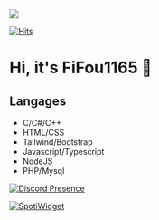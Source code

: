
<img src="https://image.noelshack.com/fichiers/2023/26/7/1688300073-willibald.png">
<link rel="stylesheet" href="https://cdnjs.cloudflare.com/ajax/libs/font-awesome/6.4.0/css/all.min.css"> 

[![Hits](https://hits.seeyoufarm.com/api/count/incr/badge.svg?url=https%3A%2F%2Fgithub.com%2FFiFou1165%2Ffifou1165&count_bg=%23406AC4&title_bg=%23555555&icon=bulma.svg&icon_color=%23E7E7E7&title=visits&edge_flat=false)](https://hits.seeyoufarm.com)


<h1> Hi, it's FiFou1165 👋 </h1>

<h2> Langages </h2>
<ul>
  <li>C/C#/C++</li>
  <li>HTML/CSS</li>
  <li>Tailwind/Bootstrap</li>
  <li>Javascript/Typescript</li>
  <li>NodeJS</li>
  <li>PHP/Mysql</li>
</ul>

[![Discord Presence](https://lanyard.cnrad.dev/api/475646630222364691)](https://discord.com/users/475646630222364691)

[![SpotiWidget](https://spotiwidget.vercel.app/widget?uid=sm3mvxpbz0l3o848wkcxe7sfw&theme=default&invert_artist_title=false&cover=true&progress_bar=true&progress_color=%23B3B3B3&sound_waves=false&sound_waves_color=%231ED760&background=true&background_color=%23121212)](https://github.com/Hecsall/spotiwidget)


